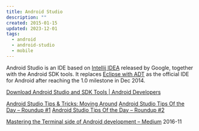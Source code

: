 ```yaml
---
title: Android Studio
description: ""
created: 2015-01-15
updated: 2023-12-01
tags:
  - android
  - android-studio
  - mobile
---
```


Android Studio is an IDE based on [Intellij IDEA](http://www.jetbrains.com/idea/features/android.html) released by Google, together with the Android SDK tools. It replaces [Eclipse with ADT](http://developer.android.com/tools/help/adt.html) as the official IDE for Android after reaching the 1.0 milestone in Dec 2014.

[Download Android Studio and SDK Tools | Android Developers](http://developer.android.com/sdk/index.html)

[Android Studio Tips & Tricks: Moving Around](http://www.developerphil.com/android-studio-tips-tricks-moving-around/)
[Android Studio Tips Of the Day – Roundup #1](http://www.developerphil.com/android-studio-tips-of-the-day-roundup-1/)
[Android Studio Tips Of the Day – Roundup #2](http://www.developerphil.com/android-studio-tips-of-the-day-roundup-2/)

[Mastering the Terminal side of Android development – Medium](https://medium.com/@cesarmcferreira/mastering-the-terminal-side-of-android-development-e7520466c521) 2016-11
